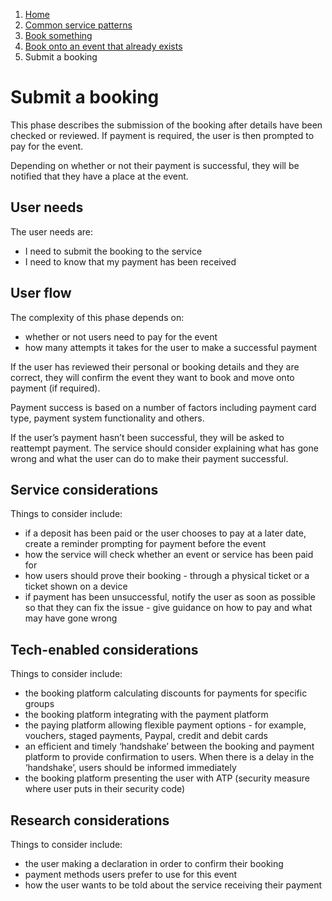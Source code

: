 1.  [Home](/docs/core/contents)
2.	[Common service patterns](/docs/core/common-service-patterns/overview)
3.  [Book something](/docs/core/common-service-patterns/service-patterns/book-something/overview)
4.  [Book onto an event that already exists](/docs/core/common-service-patterns/service-patterns/book-something/book-onto-an-event-that-already-exists/overview)
5.  Submit a booking

# Submit a booking
This phase describes the submission of the booking after details have been checked or reviewed. If payment is required, the user is then prompted to pay for the event. 

Depending on whether or not their payment is successful, they will be notified that they have a place at the event.

## User needs

The user needs are:

* I need to submit the booking to the service
* I need to know that my payment has been received

## User flow

The complexity of this phase depends on:

* whether or not users need to pay for the event
* how many attempts it takes for the user to make a successful payment

If the user has reviewed their personal or booking details and they are correct, they will confirm the event they want to book and move onto payment (if required).

Payment success is based on a number of factors including payment card type, payment system functionality and others.

If the user’s payment hasn’t been successful, they will be asked to reattempt payment. The service should consider explaining what has gone wrong and what the user can do to make their payment successful. 

## Service considerations

Things to consider include:

* if a deposit has been paid or the user chooses to pay at a later date, create a reminder prompting for payment before the event
* how the service will check whether an event or service has been paid for
* how users should prove their booking - through a physical ticket or a ticket shown on a device
* if payment has been unsuccessful, notify the user as soon as possible so that they can fix the issue - give guidance on how to pay and what may have gone wrong

## Tech-enabled considerations

Things to consider include:

* the booking platform calculating discounts for payments for specific groups
* the booking platform integrating with the payment platform
* the paying platform allowing flexible payment options - for example, vouchers, staged payments, Paypal, credit and debit cards
* an efficient and timely ‘handshake’ between the booking and payment platform to provide confirmation to users. When there is a delay in the ‘handshake’, users should be informed immediately
* the booking platform presenting the user with ATP (security measure where user puts in their security code)

## Research considerations

Things to consider include:

* the user making a declaration in order to confirm their booking
* payment methods users prefer to use for this event
* how the user wants to be told about the service receiving their payment
